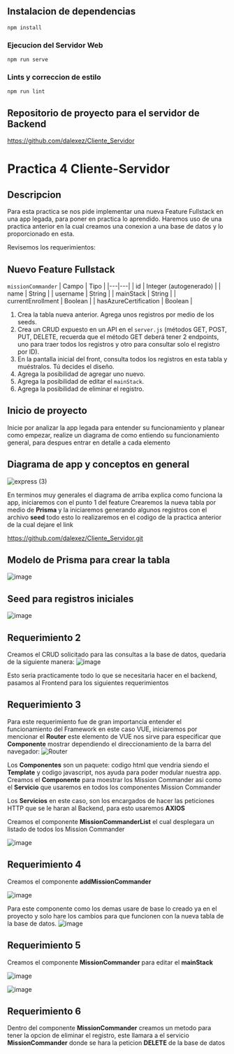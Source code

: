 ## Instalacion de dependencias
```
npm install
```

### Ejecucion del Servidor Web
```
npm run serve
```

### Lints y correccion de estilo
```
npm run lint
```

## Repositorio de proyecto para el servidor de Backend

https://github.com/dalexez/Cliente_Servidor

# Practica 4 Cliente-Servidor
## Descripcion
Para esta practica se nos pide implementar una nueva Feature Fullstack en una app legada, para poner en practica lo aprendido. Haremos uso de una practica anterior
en la cual creamos una conexion a una base de datos y lo proporcionado en esta.

Revisemos los requerimientos:

## Nuevo Feature Fullstack

`missionCommander`
| Campo | Tipo |
|---|---|
| id | Integer (autogenerado) |
| name | String |
| username | String |
| mainStack | String |
| currentEnrollment | Boolean |
| hasAzureCertification | Boolean |

1. Crea la tabla nueva anterior. Agrega unos registros por medio de los seeds.
2. Crea un CRUD expuesto en un API en el `server.js` (métodos GET, POST, PUT, DELETE, recuerda que el método GET deberá tener 2 endpoints, uno para traer todos los registros y otro para consultar solo el registro por ID).
3. En la pantalla inicial del front, consulta todos los registros en esta tabla y muéstralos. Tú decides el diseño.
4. Agrega la posibilidad de agregar uno nuevo.
5. Agrega la posibilidad de editar el `mainStack`.
6. Agrega la posibilidad de eliminar el registro.

## Inicio de proyecto
Inicie por analizar la app legada para entender su funcionamiento y planear como empezar, realize un diagrama de como entiendo su funcionamiento general, para despues
entrar en detalle a cada elemento

## Diagrama de app y conceptos en general
![express (3)](https://user-images.githubusercontent.com/62618610/167317622-1e1aa9cf-9452-4109-836b-b8f376087e5d.png)

En terminos muy generales el diagrama de arriba explica como funciona la app, iniciaremos con el punto 1 del feature
Crearemos la nueva tabla por medio de **Prisma** y la iniciaremos generando algunos registros con el archivo **seed** todo esto lo realizaremos en el codigo de la
practica anterior de la cual dejare el link 

https://github.com/dalexez/Cliente_Servidor.git

## Modelo de Prisma para crear la tabla
![image](https://user-images.githubusercontent.com/62618610/167318609-a966e14f-59a0-441c-ad33-87299b55e0db.png)

## Seed para registros iniciales
![image](https://user-images.githubusercontent.com/62618610/167319163-1dd51258-1c77-4aef-9f60-62e8920e1401.png)

## Requerimiento 2
Creamos el CRUD solicitado para las consultas a la base de datos, quedaria de la siguiente manera:
![image](https://user-images.githubusercontent.com/62618610/167319277-78350b6b-3658-4f57-93d8-b4e0754c0801.png)

Esto seria practicamente todo lo que se necesitaria hacer en el backend, pasamos al Frontend para los siguientes requerimientos

## Requerimiento 3
Para este requerimiento fue de gran importancia entender el funcionamiento del Framework en este caso VUE, iniciaremos por mencionar el **Router** este elemento de 
VUE nos sirve para especificar que **Componente** mostrar dependiendo el direccionamiento de la barra del navegador:
![Router](https://user-images.githubusercontent.com/62618610/167319613-d28d31a8-c74f-4477-b494-3d2422c18ce9.png)

Los **Componentes** son un paquete: codigo html que vendria siendo el **Template** y codigo javascript,  nos ayuda para poder modular nuestra app.
Creamos el **Componente** para moestrar los Mission Commander asi como el **Servicio** que usaremos en todos los componentes Mission Commander

Los **Servicios** en este caso, son los encargados de hacer las peticiones HTTP que se le haran al Backend, para esto usaremos  **AXIOS**

Creamos el componente **MissionCommanderList** el cual desplegara un listado de todos los Mission Commander

![image](https://user-images.githubusercontent.com/62618610/167331146-3b6491e4-6ec0-48e2-ba1b-94933f359b4a.png)

## Requerimiento 4
Creamos el componente **addMissionCommander** 

![image](https://user-images.githubusercontent.com/62618610/167320185-c9c74f91-c4b1-4a88-8500-d99308d0244a.png)

Para este componente como los demas usare de base lo creado ya en el proyecto y solo hare los cambios para que funcionen con la nueva tabla de la base de 
datos.
![image](https://user-images.githubusercontent.com/62618610/167330451-bd28ec21-ebe1-43a9-b412-175277897c67.png)

## Requerimiento 5
Creamos el componente **MissionCommander** para editar el **mainStack**

![image](https://user-images.githubusercontent.com/62618610/167330704-417b8461-0bc3-42a3-9210-14fff4b48f9f.png)

![image](https://user-images.githubusercontent.com/62618610/167330650-6ac3cdb4-d880-4cad-91f0-250614e3e0cc.png)

## Requerimiento 6
Dentro del componente **MissionCommander** creamos un metodo para tener la opcion de eliminar el registro, este llamara a el servicio **MissionCommander** donde se
hara la peticion **DELETE** de la base de datos

